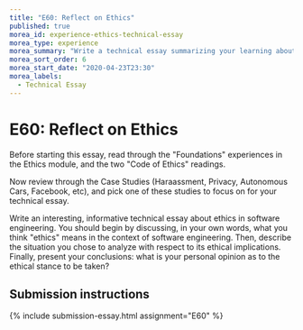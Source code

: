 ```yaml
---
title: "E60: Reflect on Ethics"
published: true
morea_id: experience-ethics-technical-essay
morea_type: experience
morea_summary: "Write a technical essay summarizing your learning about ethics."
morea_sort_order: 6
morea_start_date: "2020-04-23T23:30"
morea_labels:
  - Technical Essay
---
```


# E60: Reflect on Ethics

Before starting this essay, read through the "Foundations" experiences in the Ethics module, and the two "Code of Ethics" readings.

Now review through the Case Studies (Haraassment, Privacy, Autonomous Cars, Facebook, etc), and pick one of these studies to focus on for your technical essay.

Write an interesting, informative technical essay about ethics in software engineering. You should begin by discussing, in your own words, what you think "ethics" means in the context of software engineering. Then, describe the situation you chose to analyze with respect to its ethical implications. Finally, present your conclusions: what is your personal opinion as to the ethical stance to be taken?

## Submission instructions

{% include submission-essay.html assignment="E60" %}








